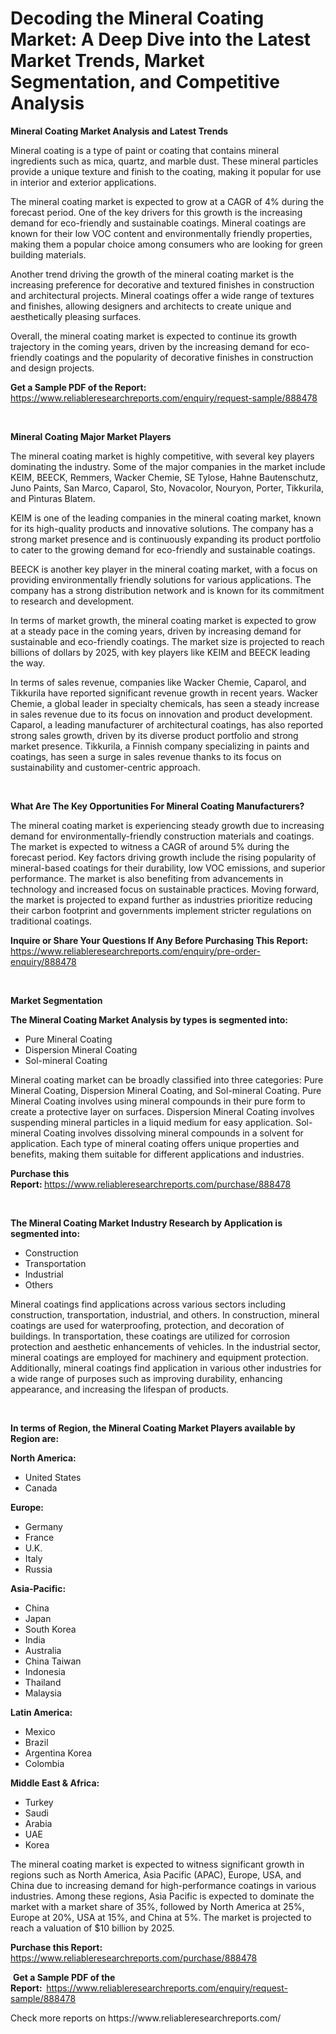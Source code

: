 <p><h1>Decoding the Mineral Coating Market: A Deep Dive into the Latest Market Trends, Market Segmentation, and Competitive Analysis</h1></p><p><strong>Mineral Coating Market Analysis and Latest Trends</strong></p>
<p><p>Mineral coating is a type of paint or coating that contains mineral ingredients such as mica, quartz, and marble dust. These mineral particles provide a unique texture and finish to the coating, making it popular for use in interior and exterior applications.</p><p>The mineral coating market is expected to grow at a CAGR of 4% during the forecast period. One of the key drivers for this growth is the increasing demand for eco-friendly and sustainable coatings. Mineral coatings are known for their low VOC content and environmentally friendly properties, making them a popular choice among consumers who are looking for green building materials.</p><p>Another trend driving the growth of the mineral coating market is the increasing preference for decorative and textured finishes in construction and architectural projects. Mineral coatings offer a wide range of textures and finishes, allowing designers and architects to create unique and aesthetically pleasing surfaces.</p><p>Overall, the mineral coating market is expected to continue its growth trajectory in the coming years, driven by the increasing demand for eco-friendly coatings and the popularity of decorative finishes in construction and design projects.</p></p>
<p><strong>Get a Sample PDF of the Report:&nbsp;</strong> <a href="https://www.reliableresearchreports.com/enquiry/request-sample/888478">https://www.reliableresearchreports.com/enquiry/request-sample/888478</a></p>
<p>&nbsp;</p>
<p><strong>Mineral Coating Major Market Players</strong></p>
<p><p>The mineral coating market is highly competitive, with several key players dominating the industry. Some of the major companies in the market include KEIM, BEECK, Remmers, Wacker Chemie, SE Tylose, Hahne Bautenschutz, Juno Paints, San Marco, Caparol, Sto, Novacolor, Nouryon, Porter, Tikkurila, and Pinturas Blatem.</p><p>KEIM is one of the leading companies in the mineral coating market, known for its high-quality products and innovative solutions. The company has a strong market presence and is continuously expanding its product portfolio to cater to the growing demand for eco-friendly and sustainable coatings.</p><p>BEECK is another key player in the mineral coating market, with a focus on providing environmentally friendly solutions for various applications. The company has a strong distribution network and is known for its commitment to research and development.</p><p>In terms of market growth, the mineral coating market is expected to grow at a steady pace in the coming years, driven by increasing demand for sustainable and eco-friendly coatings. The market size is projected to reach billions of dollars by 2025, with key players like KEIM and BEECK leading the way.</p><p>In terms of sales revenue, companies like Wacker Chemie, Caparol, and Tikkurila have reported significant revenue growth in recent years. Wacker Chemie, a global leader in specialty chemicals, has seen a steady increase in sales revenue due to its focus on innovation and product development. Caparol, a leading manufacturer of architectural coatings, has also reported strong sales growth, driven by its diverse product portfolio and strong market presence. Tikkurila, a Finnish company specializing in paints and coatings, has seen a surge in sales revenue thanks to its focus on sustainability and customer-centric approach.</p></p>
<p>&nbsp;</p>
<p><strong>What Are The Key Opportunities For Mineral Coating Manufacturers?</strong></p>
<p><p>The mineral coating market is experiencing steady growth due to increasing demand for environmentally-friendly construction materials and coatings. The market is expected to witness a CAGR of around 5% during the forecast period. Key factors driving growth include the rising popularity of mineral-based coatings for their durability, low VOC emissions, and superior performance. The market is also benefiting from advancements in technology and increased focus on sustainable practices. Moving forward, the market is projected to expand further as industries prioritize reducing their carbon footprint and governments implement stricter regulations on traditional coatings.</p></p>
<p><strong>Inquire or Share Your Questions If Any Before Purchasing This Report:</strong> <a href="https://www.reliableresearchreports.com/enquiry/pre-order-enquiry/888478">https://www.reliableresearchreports.com/enquiry/pre-order-enquiry/888478</a></p>
<p>&nbsp;</p>
<p><strong>Market Segmentation</strong></p>
<p><strong>The Mineral Coating Market Analysis by types is segmented into:</strong></p>
<p><ul><li>Pure Mineral Coating</li><li>Dispersion Mineral Coating</li><li>Sol-mineral Coating</li></ul></p>
<p><p>Mineral coating market can be broadly classified into three categories: Pure Mineral Coating, Dispersion Mineral Coating, and Sol-mineral Coating. Pure Mineral Coating involves using mineral compounds in their pure form to create a protective layer on surfaces. Dispersion Mineral Coating involves suspending mineral particles in a liquid medium for easy application. Sol-mineral Coating involves dissolving mineral compounds in a solvent for application. Each type of mineral coating offers unique properties and benefits, making them suitable for different applications and industries.</p></p>
<p><strong>Purchase this Report:&nbsp;</strong><a href="https://www.reliableresearchreports.com/purchase/888478">https://www.reliableresearchreports.com/purchase/888478</a></p>
<p>&nbsp;</p>
<p><strong>The Mineral Coating Market Industry Research by Application is segmented into:</strong></p>
<p><ul><li>Construction</li><li>Transportation</li><li>Industrial</li><li>Others</li></ul></p>
<p><p>Mineral coatings find applications across various sectors including construction, transportation, industrial, and others. In construction, mineral coatings are used for waterproofing, protection, and decoration of buildings. In transportation, these coatings are utilized for corrosion protection and aesthetic enhancements of vehicles. In the industrial sector, mineral coatings are employed for machinery and equipment protection. Additionally, mineral coatings find application in various other industries for a wide range of purposes such as improving durability, enhancing appearance, and increasing the lifespan of products.</p></p>
<p>&nbsp;</p>
<p><strong>In terms of Region, the Mineral Coating Market Players available by Region are:</strong></p>
<p>
    <p> <strong> North America: </strong>
        <ul>
            <li>United States</li>
            <li>Canada</li>
        </ul>
        </p> 
    <p> <strong> Europe: </strong>
        <ul>
            <li>Germany</li>
            <li>France</li>
            <li>U.K.</li>
            <li>Italy</li>
            <li>Russia</li>
        </ul>
        </p> 
    <p> <strong> Asia-Pacific: </strong>
        <ul>
            <li>China</li>
            <li>Japan</li>
            <li>South Korea</li>
            <li>India</li>
            <li>Australia</li>
            <li>China Taiwan</li>
            <li>Indonesia</li>
            <li>Thailand</li>
            <li>Malaysia</li>
        </ul>
        </p> 
    <p> <strong> Latin America: </strong>
        <ul>
            <li>Mexico</li>
            <li>Brazil</li>
            <li>Argentina Korea</li>
            <li>Colombia</li>
        </ul>
        </p> 
    <p> <strong> Middle East & Africa: </strong>
        <ul>
            <li>Turkey</li>
            <li>Saudi</li>
            <li>Arabia</li>
            <li>UAE</li>
            <li>Korea</li>
        </ul>
    </p>
    </p>
<p><p>The mineral coating market is expected to witness significant growth in regions such as North America, Asia Pacific (APAC), Europe, USA, and China due to increasing demand for high-performance coatings in various industries. Among these regions, Asia Pacific is expected to dominate the market with a market share of 35%, followed by North America at 25%, Europe at 20%, USA at 15%, and China at 5%. The market is projected to reach a valuation of $10 billion by 2025.</p></p>
<p><strong>Purchase this Report: </strong><a href="https://www.reliableresearchreports.com/purchase/888478">https://www.reliableresearchreports.com/purchase/888478</a></p>
<p>&nbsp;<strong>Get a Sample PDF of the Report:&nbsp;&nbsp;</strong><a href="https://www.reliableresearchreports.com/enquiry/request-sample/888478">https://www.reliableresearchreports.com/enquiry/request-sample/888478</a></p>
<p><strong></strong></p>
<p>Check more reports on https://www.reliableresearchreports.com/</p>
